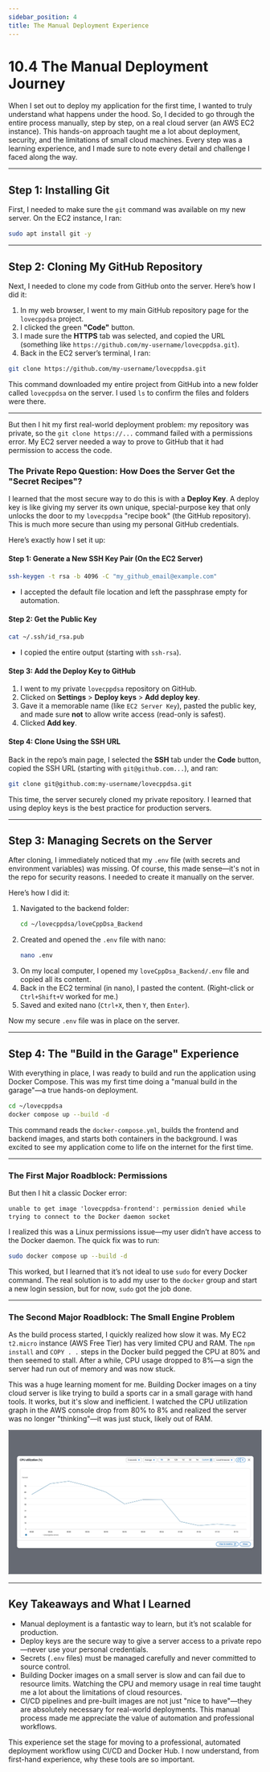 ```yaml
---
sidebar_position: 4
title: The Manual Deployment Experience
---
```



# 10.4 The Manual Deployment Journey

When I set out to deploy my application for the first time, I wanted to truly understand what happens under the hood. So, I decided to go through the entire process manually, step by step, on a real cloud server (an AWS EC2 instance). This hands-on approach taught me a lot about deployment, security, and the limitations of small cloud machines. Every step was a learning experience, and I made sure to note every detail and challenge I faced along the way.

---


## Step 1: Installing Git

First, I needed to make sure the `git` command was available on my new server. On the EC2 instance, I ran:

```bash
sudo apt install git -y
```

---


## Step 2: Cloning My GitHub Repository

Next, I needed to clone my code from GitHub onto the server. Here’s how I did it:

1. In my web browser, I went to my main GitHub repository page for the `lovecppdsa` project.
2. I clicked the green **"Code"** button.
3. I made sure the **HTTPS** tab was selected, and copied the URL (something like `https://github.com/my-username/lovecppdsa.git`).
4. Back in the EC2 server’s terminal, I ran:

```bash
git clone https://github.com/my-username/lovecppdsa.git
```

This command downloaded my entire project from GitHub into a new folder called `lovecppdsa` on the server. I used `ls` to confirm the files and folders were there.

---

But then I hit my first real-world deployment problem: my repository was private, so the `git clone https://...` command failed with a permissions error. My EC2 server needed a way to prove to GitHub that it had permission to access the code.

### The Private Repo Question: How Does the Server Get the "Secret Recipes"?

I learned that the most secure way to do this is with a **Deploy Key**. A deploy key is like giving my server its own unique, special-purpose key that only unlocks the door to my `lovecppdsa` "recipe book" (the GitHub repository). This is much more secure than using my personal GitHub credentials.

Here’s exactly how I set it up:

#### Step 1: Generate a New SSH Key Pair (On the EC2 Server)

```bash
ssh-keygen -t rsa -b 4096 -C "my_github_email@example.com"
```
- I accepted the default file location and left the passphrase empty for automation.

#### Step 2: Get the Public Key

```bash
cat ~/.ssh/id_rsa.pub
```
- I copied the entire output (starting with `ssh-rsa`).

#### Step 3: Add the Deploy Key to GitHub

1. I went to my private `lovecppdsa` repository on GitHub.
2. Clicked on **Settings** > **Deploy keys** > **Add deploy key**.
3. Gave it a memorable name (like `EC2 Server Key`), pasted the public key, and made sure **not** to allow write access (read-only is safest).
4. Clicked **Add key**.

#### Step 4: Clone Using the SSH URL

Back in the repo’s main page, I selected the **SSH** tab under the **Code** button, copied the SSH URL (starting with `git@github.com...`), and ran:

```bash
git clone git@github.com:my-username/lovecppdsa.git
```

This time, the server securely cloned my private repository. I learned that using deploy keys is the best practice for production servers.

---


## Step 3: Managing Secrets on the Server

After cloning, I immediately noticed that my `.env` file (with secrets and environment variables) was missing. Of course, this made sense—it's not in the repo for security reasons. I needed to create it manually on the server.

Here’s how I did it:

1. Navigated to the backend folder:
   ```bash
   cd ~/lovecppdsa/loveCppDsa_Backend
   ```
2. Created and opened the `.env` file with nano:
   ```bash
   nano .env
   ```
3. On my local computer, I opened my `loveCppDsa_Backend/.env` file and copied all its content.
4. Back in the EC2 terminal (in nano), I pasted the content. (Right-click or `Ctrl+Shift+V` worked for me.)
5. Saved and exited nano (`Ctrl+X`, then `Y`, then `Enter`).

Now my secure `.env` file was in place on the server.

---


## Step 4: The "Build in the Garage" Experience

With everything in place, I was ready to build and run the application using Docker Compose. This was my first time doing a "manual build in the garage"—a true hands-on deployment.

```bash
cd ~/lovecppdsa
docker compose up --build -d
```

This command reads the `docker-compose.yml`, builds the frontend and backend images, and starts both containers in the background. I was excited to see my application come to life on the internet for the first time.

---


### The First Major Roadblock: Permissions

But then I hit a classic Docker error:

```
unable to get image 'lovecppdsa-frontend': permission denied while trying to connect to the Docker daemon socket
```

I realized this was a Linux permissions issue—my user didn’t have access to the Docker daemon. The quick fix was to run:

```bash
sudo docker compose up --build -d
```

This worked, but I learned that it’s not ideal to use `sudo` for every Docker command. The real solution is to add my user to the `docker` group and start a new login session, but for now, `sudo` got the job done.

---


### The Second Major Roadblock: The Small Engine Problem

As the build process started, I quickly realized how slow it was. My EC2 `t2.micro` instance (AWS Free Tier) has very limited CPU and RAM. The `npm install` and `COPY . .` steps in the Docker build pegged the CPU at 80% and then seemed to stall. After a while, CPU usage dropped to 8%—a sign the server had run out of memory and was now stuck.

This was a huge learning moment for me. Building Docker images on a tiny cloud server is like trying to build a sports car in a small garage with hand tools. It works, but it's slow and inefficient. I watched the CPU utilization graph in the AWS console drop from 80% to 8% and realized the server was no longer "thinking"—it was just stuck, likely out of RAM.

![aws ec2](./img/aws.png)

---


## Key Takeaways and What I Learned

- Manual deployment is a fantastic way to learn, but it’s not scalable for production.
- Deploy keys are the secure way to give a server access to a private repo—never use your personal credentials.
- Secrets (`.env` files) must be managed carefully and never committed to source control.
- Building Docker images on a small server is slow and can fail due to resource limits. Watching the CPU and memory usage in real time taught me a lot about the limitations of cloud resources.
- CI/CD pipelines and pre-built images are not just "nice to have"—they are absolutely necessary for real-world deployments. This manual process made me appreciate the value of automation and professional workflows.

This experience set the stage for moving to a professional, automated deployment workflow using CI/CD and Docker Hub. I now understand, from first-hand experience, why these tools are so important.